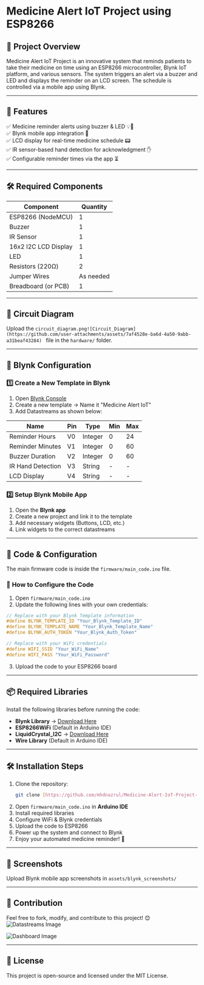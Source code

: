 # Medicine Alert IoT Project using ESP8266

## 📌 Project Overview
Medicine Alert IoT Project is an innovative system that reminds patients to take their medicine on time using an ESP8266 microcontroller, Blynk IoT platform, and various sensors. The system triggers an alert via a buzzer and LED and displays the reminder on an LCD screen. The schedule is controlled via a mobile app using Blynk.

---

## 🚀 Features
✅ Medicine reminder alerts using buzzer & LED 💡🔔  
✅ Blynk mobile app integration 📱  
✅ LCD display for real-time medicine schedule 📟  
✅ IR sensor-based hand detection for acknowledgment ✋  
✅ Configurable reminder times via the app ⏳

---

## 🛠 Required Components
| Component                | Quantity |
|--------------------------|----------|
| ESP8266 (NodeMCU)       | 1        |
| Buzzer                  | 1        |
| IR Sensor               | 1        |
| 16x2 I2C LCD Display    | 1        |
| LED                     | 1        |
| Resistors (220Ω)        | 2        |
| Jumper Wires            | As needed |
| Breadboard (or PCB)     | 1        |

---

## 🔌 Circuit Diagram
Upload the `circuit_diagram.png![Circuit_Diagram](https://github.com/user-attachments/assets/7af4528e-ba6d-4a50-9abb-a31beaf43284)
` file in the `hardware/` folder.

---

## 📲 Blynk Configuration
### **1️⃣ Create a New Template in Blynk**
1. Open [Blynk Console](https://blynk.cloud/)
2. Create a new template → Name it "Medicine Alert IoT"
3. Add Datastreams as shown below:

| Name               | Pin  | Type   | Min | Max |
|--------------------|------|--------|-----|-----|
| Reminder Hours    | V0   | Integer | 0   | 24  |
| Reminder Minutes  | V1   | Integer | 0   | 60  |
| Buzzer Duration   | V2   | Integer | 0   | 60  |
| IR Hand Detection | V3   | String  | -   | -   |
| LCD Display       | V4   | String  | -   | -   |

### **2️⃣ Setup Blynk Mobile App**
1. Open the **Blynk app**
2. Create a new project and link it to the template
3. Add necessary widgets (Buttons, LCD, etc.)
4. Link widgets to the correct datastreams

---

## 📜 Code & Configuration
The main firmware code is inside the `firmware/main_code.ino` file.

### 🔹 **How to Configure the Code**
1. Open `firmware/main_code.ino`
2. Update the following lines with your own credentials:

```cpp
// Replace with your Blynk Template information
#define BLYNK_TEMPLATE_ID "Your_Blynk_Template_ID"
#define BLYNK_TEMPLATE_NAME "Your_Blynk_Template_Name"
#define BLYNK_AUTH_TOKEN "Your_Blynk_Auth_Token"

// Replace with your WiFi credentials
#define WIFI_SSID "Your_WiFi_Name"
#define WIFI_PASS "Your_WiFi_Password"
```

3. Upload the code to your ESP8266 board

---

## 📦 Required Libraries
Install the following libraries before running the code:
- **Blynk Library** → [Download Here](https://github.com/blynkkk/blynk-library)
- **ESP8266WiFi** (Default in Arduino IDE)
- **LiquidCrystal_I2C** → [Download Here](https://github.com/johnrickman/LiquidCrystal_I2C)
- **Wire Library** (Default in Arduino IDE)

---

## 🛠 Installation Steps
1. Clone the repository:
   ```sh
   git clone [https://github.com/mhdnazrul/Medicine-Alert-IoT-Project-using-ESP8266.git]
   ```
2. Open `firmware/main_code.ino` in **Arduino IDE**
3. Install required libraries
4. Configure WiFi & Blynk credentials
5. Upload the code to ESP8266
6. Power up the system and connect to Blynk
7. Enjoy your automated medicine reminder! 🎉

---

## 📸 Screenshots
Upload Blynk mobile app screenshots in `assets/blynk_screenshots/`

---

## 📢 Contribution
Feel free to fork, modify, and contribute to this project! 😊
![Datastreams Image](https://github.com/user-attachments/assets/31a466f4-7b01-4ec4-9513-e80da8b98f2f)

![Dashboard Image](https://github.com/user-attachments/assets/7b56859c-2041-4ecc-a90c-29afe54ba0fe)

---

## 📝 License
This project is open-source and licensed under the MIT License.
